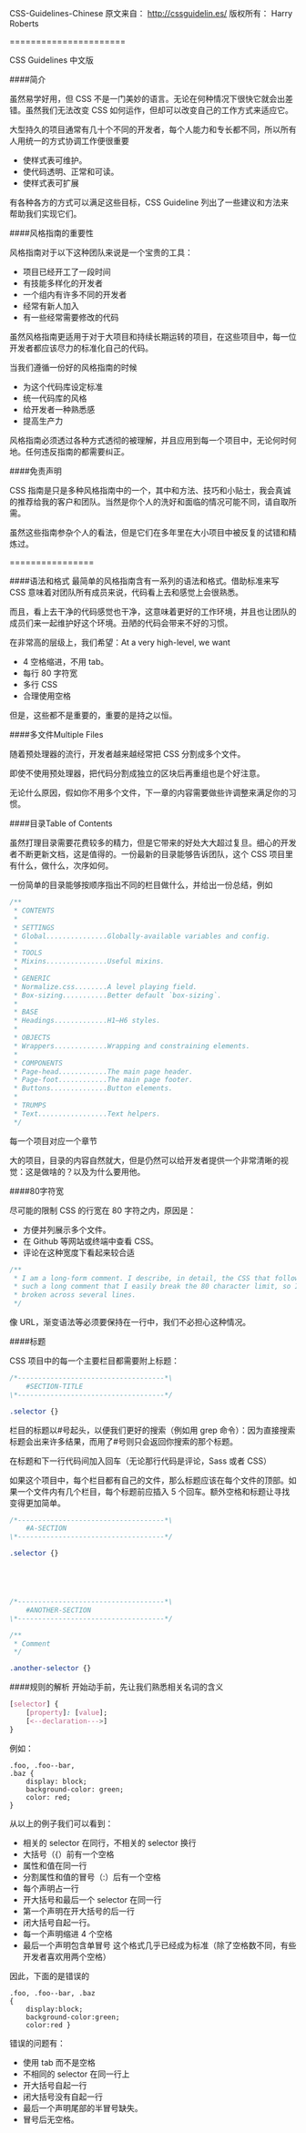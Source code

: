 CSS-Guidelines-Chinese
原文来自： http://cssguidelin.es/ 
版权所有： Harry Roberts

======================

CSS Guidelines 中文版

####简介

虽然易学好用，但 CSS 不是一门美妙的语言。无论在何种情况下很快它就会出差错。虽然我们无法改变 CSS 如何运作，但却可以改变自己的工作方式来适应它。

大型持久的项目通常有几十个不同的开发者，每个人能力和专长都不同，所以所有人用统一的方式协调工作便很重要

* 使样式表可维护。
* 使代码透明、正常和可读。
* 使样式表可扩展

有各种各方的方式可以满足这些目标，CSS Guideline 列出了一些建议和方法来帮助我们实现它们。

####风格指南的重要性

风格指南对于以下这种团队来说是一个宝贵的工具：

* 项目已经开工了一段时间
* 有技能多样化的开发者
* 一个组内有许多不同的开发者
* 经常有新人加入
* 有一些经常需要修改的代码

虽然风格指南更适用于对于大项目和持续长期运转的项目，在这些项目中，每一位开发者都应该尽力的标准化自己的代码。

当我们遵循一份好的风格指南的时候

* 为这个代码库设定标准
* 统一代码库的风格
* 给开发者一种熟悉感
* 提高生产力
 
风格指南必须透过各种方式透彻的被理解，并且应用到每一个项目中，无论何时何地。任何违反指南的都需要纠正。

####免责声明

CSS 指南是只是多种风格指南中的一个，其中和方法、技巧和小贴士，我会真诚的推荐给我的客户和团队。当然是你个人的洗好和面临的情况可能不同，请自取所需。

虽然这些指南参杂个人的看法，但是它们在多年里在大小项目中被反复的试错和精炼过。

================

####语法和格式
最简单的风格指南含有一系列的语法和格式。借助标准来写 CSS 意味着对团队所有成员来说，代码看上去和感觉上会很熟悉。

而且，看上去干净的代码感觉也干净，这意味着更好的工作环境，并且也让团队的成员们来一起维护好这个环境。丑陋的代码会带来不好的习惯。

在非常高的层级上，我们希望：At a very high-level, we want

* 4 空格缩进，不用 tab。
* 每行 80 字符宽
* 多行 CSS
* 合理使用空格

但是，这些都不是重要的，重要的是持之以恒。

####多文件Multiple Files

随着预处理器的流行，开发者越来越经常把 CSS 分割成多个文件。

即使不使用预处理器，把代码分割成独立的区块后再重组也是个好注意。

无论什么原因，假如你不用多个文件，下一章的内容需要做些许调整来满足你的习惯。

####目录Table of Contents

虽然打理目录需要花费较多的精力，但是它带来的好处大大超过复旦。细心的开发者不断更新文档，这是值得的。一份最新的目录能够告诉团队，这个 CSS 项目里有什么，做什么，次序如何。

一份简单的目录能够按顺序指出不同的栏目做什么，并给出一份总结，例如

```CSS
/**
 * CONTENTS
 *
 * SETTINGS
 * Global...............Globally-available variables and config.
 *
 * TOOLS
 * Mixins...............Useful mixins.
 *
 * GENERIC
 * Normalize.css........A level playing field.
 * Box-sizing...........Better default `box-sizing`.
 *
 * BASE
 * Headings.............H1–H6 styles.
 *
 * OBJECTS
 * Wrappers.............Wrapping and constraining elements.
 *
 * COMPONENTS
 * Page-head............The main page header.
 * Page-foot............The main page footer.
 * Buttons..............Button elements.
 *
 * TRUMPS
 * Text.................Text helpers.
 */
```
每一个项目对应一个章节

大的项目，目录的内容自然就大，但是仍然可以给开发者提供一个非常清晰的视觉：这是做啥的？以及为什么要用他。

####80字符宽

尽可能的限制 CSS 的行宽在 80 字符之内，原因是：

* 方便并列展示多个文件。
* 在 Github 等网站或终端中查看 CSS。
* 评论在这种宽度下看起来较合适

```CSS
/**
 * I am a long-form comment. I describe, in detail, the CSS that follows. I am
 * such a long comment that I easily break the 80 character limit, so I am
 * broken across several lines.
 */
```
像 URL，渐变语法等必须要保持在一行中，我们不必担心这种情况。

####标题

CSS 项目中的每一个主要栏目都需要附上标题：
```CSS
/*------------------------------------*\
    #SECTION-TITLE
\*------------------------------------*/

.selector {}
```
栏目的标题以#号起头，以便我们更好的搜索（例如用 grep 命令）：因为直接搜索标题会出来许多结果，而用了#号则只会返回你搜索的那个标题。

在标题和下一行代码间加入回车（无论那行代码是评论，Sass 或者 CSS）

如果这个项目中，每个栏目都有自己的文件，那么标题应该在每个文件的顶部。如果一个文件内有几个栏目，每个标题前应插入 5 个回车。额外空格和标题让寻找变得更加简单。

```CSS
/*------------------------------------*\
    #A-SECTION
\*------------------------------------*/

.selector {}





/*------------------------------------*\
    #ANOTHER-SECTION
\*------------------------------------*/

/**
 * Comment
 */

.another-selector {}
```

####规则的解析
开始动手前，先让我们熟悉相关名词的含义
```CSS
[selector] {
    [property]: [value];
    [<--declaration--->]
}
```

例如：
```
.foo, .foo--bar,
.baz {
    display: block;
    background-color: green;
    color: red;
}
```

从以上的例子我们可以看到：

* 相关的 selector 在同行，不相关的 selector 换行
* 大括号（{）前有一个空格
* 属性和值在同一行
* 分割属性和值的冒号（:）后有一个空格
* 每个声明占一行
* 开大括号和最后一个 selector 在同一行
* 第一个声明在开大括号的后一行
* 闭大括号自起一行。
* 每一个声明缩进 4 个空格
* 最后一个声明包含单冒号
这个格式几乎已经成为标准（除了空格数不同，有些开发者喜欢用两个空格）

因此，下面的是错误的
```
.foo, .foo--bar, .baz
{
	display:block;
	background-color:green;
	color:red }
```
错误的问题有：

* 使用 tab 而不是空格
* 不相同的 selector 在同一行上
* 开大括号自起一行
* 闭大括号没有自起一行
* 最后一个声明尾部的半冒号缺失。
* 冒号后无空格。
